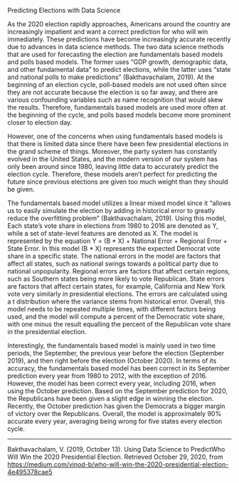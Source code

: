 
Predicting Elections with Data Science
 
As the 2020 election rapidly approaches, Americans around the country are increasingly impatient and want a correct prediction for who will win immediately. These predictions have become increasingly accurate recently due to advances in data science methods. The two data science methods that are used for forecasting the election are fundamentals based models and polls based models. The former uses “GDP growth, demographic data, and other fundamental data” to predict elections, while the latter uses “state and national polls to make predictions” (Bakthavachalam, 2019). At the beginning of an election cycle, poll-based models are not used often since they are not accurate because the election is so far away, and there are various confounding variables such as name recognition that would skew the results. Therefore, fundamentals based models are used more often at the beginning of the cycle, and polls based models become more prominent closer to election day.

However, one of the concerns when using fundamentals based models is that there is limited data since there have been few presidential elections in the grand scheme of things. Moreover, the party system has constantly evolved in the United States, and the modern version of our system has only been around since 1980, leaving little data to accurately predict the election cycle. Therefore, these models aren’t perfect for predicting the future since previous elections are given too much weight than they should be given.

The fundamentals based model utilizes a linear mixed model since it “allows us to easily simulate the election by adding in historical error to greatly reduce the overfitting problem” (Bakthavachalam, 2019). Using this model, Each state’s vote share in elections from 1980 to 2016 are denoted as Y, while a set of state-level features are denoted as X. The model is represented by the equation Y = (B * X) + National Error + Regional Error + State Error. In this model (B * X) represents the expected Democrat vote share in a specific state. The national errors in the model are factors that affect all states, such as national swings towards a political party due to national unpopularity. Regional errors are factors that affect certain regions, such as Southern states being more likely to vote Republican. State errors are factors that affect certain states, for example, California and New York vote very similarly in presidential elections. The errors are calculated using a t distribution where the variance stems from historical error. Overall, this model needs to be repeated multiple times, with different factors being used, and the model will compute a percent of the Democratic vote share, with one minus the result equalling the percent of the Republican vote share in the presidential election.

Interestingly, the fundamentals based model is mainly used in two time periods, the September, the previous year before the election (September 2019), and then right before the election (October 2020). In terms of its accuracy, the fundamentals based model has been correct in its September prediction every year from 1980 to 2012, with the exception of 2016. However, the model has been correct every year, including 2016, when using the October prediction. Based on the September prediction for 2020, the Republicans have been given a slight edge in winning the election. Recently, the October prediction has given the Democrats a bigger margin of victory over the Republicans. Overall, the model is approximately 90% accurate every year, averaging being wrong for five states every election cycle.

___

Bakthavachalam, V. (2019, October 13). Using Data Science to PredictWho Will Win the 2020 Presidential Election. Retrieved October 29, 2020, from https://medium.com/vinod-b/who-will-win-the-2020-presidential-election-4e495378cae5
